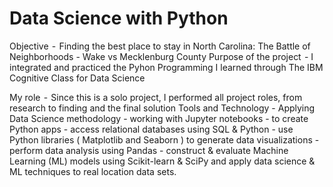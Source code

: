 # Data Science with Python

Objective  -  Finding the best place to stay in North Carolina: The Battle of Neighborhoods - Wake vs Mecklenburg County
‍Purpose of the project  - I integrated and practiced the Pyhon Programming  I learned through The IBM Cognitive Class for Data Science

‍My role  -  Since this is a solo project, I performed all project roles, from research to finding and the final solution
Tools and Technology -  Applying Data Science methodology - working with Jupyter notebooks -  to create Python apps - access relational databases using SQL & Python - use Python libraries ( Matplotlib and Seaborn ) to generate data visualizations - perform data analysis using Pandas - construct & evaluate Machine Learning (ML) models using Scikit-learn & SciPy and apply data science & ML techniques to real location data sets.

